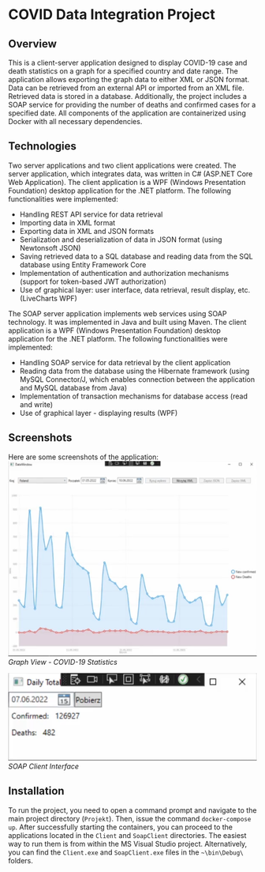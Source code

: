 # COVID Data Integration Project

## Overview

This is a client-server application designed to display COVID-19 case and death statistics on a graph for a specified country and date range. The application allows exporting the graph data to either XML or JSON format. Data can be retrieved from an external API or imported from an XML file. Retrieved data is stored in a database. Additionally, the project includes a SOAP service for providing the number of deaths and confirmed cases for a specified date. All components of the application are containerized using Docker with all necessary dependencies.

## Technologies

Two server applications and two client applications were created. The server application, which integrates data, was written in C# (ASP.NET Core Web Application). The client application is a WPF (Windows Presentation Foundation) desktop application for the .NET platform. The following functionalities were implemented:
- Handling REST API service for data retrieval
- Importing data in XML format
- Exporting data in XML and JSON formats
- Serialization and deserialization of data in JSON format (using Newtonsoft JSON)
- Saving retrieved data to a SQL database and reading data from the SQL database using Entity Framework Core
- Implementation of authentication and authorization mechanisms (support for token-based JWT authorization)
- Use of graphical layer: user interface, data retrieval, result display, etc. (LiveCharts WPF)

The SOAP server application implements web services using SOAP technology. It was implemented in Java and built using Maven. The client application is a WPF (Windows Presentation Foundation) desktop application for the .NET platform. The following functionalities were implemented:
- Handling SOAP service for data retrieval by the client application
- Reading data from the database using the Hibernate framework (using MySQL Connector/J, which enables connection between the application and MySQL database from Java)
- Implementation of transaction mechanisms for database access (read and write)
- Use of graphical layer - displaying results (WPF)

## Screenshots

Here are some screenshots of the application:
![Graph View](screen1.png)
*Graph View - COVID-19 Statistics*

![SOAP Service](screen2.png)
*SOAP Client Interface*


## Installation

To run the project, you need to open a command prompt and navigate to the main project directory (`Projekt`). Then, issue the command `docker-compose up`. After successfully starting the containers, you can proceed to the applications located in the `Client` and `SoapClient` directories. The easiest way to run them is from within the MS Visual Studio project. Alternatively, you can find the `Client.exe` and `SoapClient.exe` files in the `~\bin\Debug\` folders.